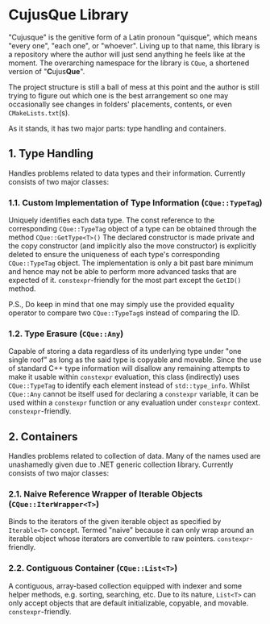 # CujusQue Library
"Cujusque" is the genitive form of a Latin pronoun "quisque", which means "every one", "each one", or "whoever". Living up to that name, this library is a repository where the author will just send anything he feels like at the moment. The overarching namespace for the library is `CQue`, a shortened version of "**C**ujus**Que**". 

The project structure is still a ball of mess at this point and the author is still trying to figure out which one is the best arrangement so one may occasionally see changes in folders' placements, contents, or even `CMakeLists.txt`(s).

As it stands, it has two major parts: type handling and containers.

## 1. Type Handling
Handles problems related to data types and their information. Currently consists of two major classes:
### 1.1. Custom Implementation of Type Information (`CQue::TypeTag`)
Uniquely identifies each data type. The const reference to the corresponding `CQue::TypeTag` object of a type can be obtained through the method `CQue::GetType<T>()` The declared constructor is made private and the copy constructor (and implicitly also the move constructor) is explicitly deleted to ensure the uniqueness of each type's corresponding `CQue::TypeTag` object. The implementation is only a bit past bare minimum and hence may not be able to perform more advanced tasks that are expected of it. `constexpr`-friendly for the most part except the `GetID()` method.

P.S., Do keep in mind that one may simply use the provided equality operator to compare two `CQue::TypeTag`s instead of comparing the ID. 
### 1.2. Type Erasure (`CQue::Any`)
Capable of storing a data regardless of its underlying type under "one single roof" as long as the said type is copyable and movable. Since the use of standard C++ type information will disallow any remaining attempts to make it usable within `constexpr` evaluation, this class (indirectly) uses `CQue::TypeTag` to identify each element instead of `std::type_info`. Whilst `CQue::Any` cannot be itself used for declaring a `constexpr` variable, it can be used within a `constexpr` function or any evaluation under `constexpr` context. `constexpr`-friendly.

## 2. Containers
Handles problems related to collection of data. Many of the names used are unashamedly given due to .NET generic collection library. Currently consists of two major classes:
### 2.1. Naive Reference Wrapper of Iterable Objects (`CQue::IterWrapper<T>`)
Binds to the iterators of the given iterable object as specified by `Iterable<T>` concept. Termed "naive" because it can only wrap around an iterable object whose iterators are convertible to raw pointers. `constexpr`-friendly.
### 2.2. Contiguous Container (`CQue::List<T>`)
A contiguous, array-based collection equipped with indexer and some helper methods, e.g. sorting, searching, etc. Due to its nature, `List<T>` can only accept objects that are default initializable, copyable, and movable. `constexpr`-friendly.
